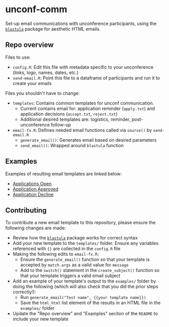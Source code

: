 # unconf-comm

Set-up email communications with unconference participants, using the [`blastula`](https://github.com/rich-iannone/blastula) package for aesthetic HTML emails.

## Repo overview

Files to use:

- `config.R`: Edit this file with metadata specific to your unconference (links, logo, names, dates, etc.)
- `send-email.R`: Point this file to a dataframe of participants and run it to create your emails

Files you shouldn't have to change:

- `templates`: Contains common templates for unconf communication. 
    + Current contains email for: application reminder (`apply.txt`) and application decisions (`accept.txt`, `reject.txt`)
    + Additional desired templates are: logistics, reminder, post-unconference follow-up
- `email-fx.R`: Defines needed email functions called via `source()` by `send-email.R`
    + `generate_email()`: Generates email based on desired parameters
    + `send_email()`: Wrapped around `blastula` function
    
## Examples

Examples of resulting email templates are linked below:

- [Applications Open](docs/apply-ex.html)
- [Application Approved](docs/accept-ex.html)
- [Application Decline](docs/decline-ex.html)

## Contributing

To contribute a new email template to this repository, please ensure the following changes are made:

- Review how the [`blastula`](https://github.com/rich-iannone/blastula) package works for correct syntax
- Add your new template to the `templates/` folder. Ensure any variables referenced with `{}` are collected in the `config.R` file
- Making the following edits to `email-fx.R`:
    + Ensure the `generate_email()` function so that your template is accepted by `match.args` as a valid value for `message`
    + Add to the `switch()` statement in the `create_subject()` function so that your template triggers a valid email subject
- Add an example of your template's output to the `examples/` folder by doing the following (which will also check that you did the prior steps correctly!):
    + Run `generate_email("Test name", {{your template name}})` 
    + Save the `html_html` list element of the results in an HTML file in the `examples/` folder
- Update the "Repo overview" and "Examples" seciton of the `README` to include your new template